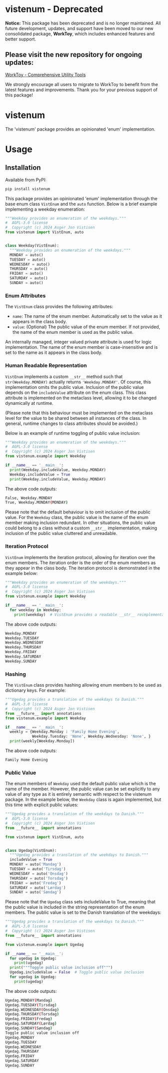 # vistenum - Deprecated

**Notice:** This package has been deprecated and is no longer maintained. All future development, updates, and support have been moved to our new consolidated package, **WorkToy**, which includes enhanced features and better support.

## Please visit the new repository for ongoing updates:
[WorkToy - Comprehensive Utility Tools](https://github.com/AsgerJon/WorkToy)

We strongly encourage all users to migrate to WorkToy to benefit from the latest features and improvements. Thank you for your previous support of this package!

# vistenum

The 'vistenum' package provides an opinionated 'enum' implementation.

# Usage

## Installation

Available from PyPI:

```bash
pip install vistenum
```

This package provides an opinionated 'enum' implementation through the
base enum class `VistEnum` and the `auto` function. Below is a brief example
implementing a weekday enumeration:

```python
"""Weekday provides an enumeration of the weekdays."""
#  AGPL-3.0 license
#  Copyright (c) 2024 Asger Jon Vistisen
from vistenum import VistEnum, auto


class Weekday(VistEnum):
  """Weekday provides an enumeration of the weekdays."""
  MONDAY = auto()
  TUESDAY = auto()
  WEDNESDAY = auto()
  THURSDAY = auto()
  FRIDAY = auto()
  SATURDAY = auto()
  SUNDAY = auto()
```

### Enum Attributes

The `VistEnum` class provides the following attributes:

- `name`: The name of the enum member. Automatically set to the value as
  it appears in the class body.
- `value`: (Optional) The public value of the enum member. If not provided,
  the name of the enum member is used as the public value.

An internally managed, integer valued private attribute is used for logic
implementation. The name of the enum member is case-insensitive and is
set to the name as it appears in the class body.

### Human Readable Representation

`VistEnum` implements a custom `__str__` method such
that `str(Weekday.MONDAY)` actually returns `'Weekday.MONDAY'`. Of course,
this implementation omits the public value. Inclusion of the public value
depends on the `includeValue` attribute on the enum class. This class
attribute is implemented on the metaclass level, allowing it to be
changed dynamically at runtime.

(Please note that this behaviour must be
implemented on the metaclass level for the value to be shared between all
instances of the class. In general, runtime changes to class attributes
should be avoided.)

Below is an example of runtime toggling of public value inclusion:

```python
"""Weekday provides an enumeration of the weekdays."""
#  AGPL-3.0 license
#  Copyright (c) 2024 Asger Jon Vistisen
from vistenum.example import Weekday

if __name__ == '__main__':
  print(Weekday.includeValue, Weekday.MONDAY)
  Weekday.includeValue = True
  print(Weekday.includeValue, Weekday.MONDAY)
```

The above code outputs:

```bash
False, Weekday.MONDAY
True, Weekday.MONDAY(MONDAY)
```

Please note that the default behaviour is to omit inclusion of the public
value. For the `Weekday` class, the public value is the name of the enum
member making inclusion redundant. In other situations, the public value
could belong to a class without a custom `__str__` implementation, making
inclusion of the public value cluttered and unreadable.

### Iteration Protocol

`VistEnum` implements the iteration protocol, allowing for iteration over
the enum members. The iteration order is the order of the enum members as
they appear in the class body. The iteration protocol is demonstrated in
the example below:

```python
"""Weekday provides an enumeration of the weekdays."""
#  AGPL-3.0 license
#  Copyright (c) 2024 Asger Jon Vistisen
from vistenum.example import Weekday

if __name__ == '__main__':
  for weekday in Weekday:
    print(weekday)  # VistEnum provides a readable __str__ reimplementation
```

The above code outputs:

```bash
Weekday.MONDAY
Weekday.TUESDAY
Weekday.WEDNESDAY
Weekday.THURSDAY
Weekday.FRIDAY
Weekday.SATURDAY
Weekday.SUNDAY
```

### Hashing

The `VistEnum` class provides hashing allowing enum members to be used as
dictionary keys. For example:

```python
"""Ugedag provides a translation of the weekdays to Danish."""
#  AGPL-3.0 license
#  Copyright (c) 2024 Asger Jon Vistisen
from __future__ import annotations
from vistenum.example import Weekday

if __name__ == '__main__':
  weekly = {Weekday.Monday : 'Family Home Evening',
            Weekday.Tuesday: 'None', Weekday.Wednesday: 'None', }
  print(weekly[Weekday.Monday])
```

The above code outputs:

```bash
Family Home Evening
```

### Public Value

The enum members of `Weekday` used the default public value which is the
name of the member. However, the public value can be set explicitly to
any value of any type as it is entirely semantic with respect to the vistenum
package. In the example below, the `Weekday` class is again implemented, but
this time with explicit public values:

```python
"""Ugedag provides a translation of the weekdays to Danish."""
#  AGPL-3.0 license
#  Copyright (c) 2024 Asger Jon Vistisen
from __future__ import annotations

from vistenum import VistEnum, auto


class Ugedag(VistEnum):
  """Ugedag provides a translation of the weekdays to Danish."""
  includeValue = True
  MONDAY = auto('Mandag')
  TUESDAY = auto('Tirsdag')
  WEDNESDAY = auto('Onsdag')
  THURSDAY = auto('Torsdag')
  FRIDAY = auto('Fredag')
  SATURDAY = auto('Lørdag')
  SUNDAY = auto('Søndag')
```

Please note that the `Ugedag` class sets includeValue to True, meaning
that the public value is included in the string representation of the enum
members. The public value is set to the Danish translation of the weekdays:

```python
"""Ugedag provides a translation of the weekdays to Danish."""
#  AGPL-3.0 license
#  Copyright (c) 2024 Asger Jon Vistisen
from __future__ import annotations

from vistenum.example import Ugedag

if __name__ == '__main__':
  for ugedag in Ugedag:
    print(ugedag)
  print("""Toggle public value inclusion off""")
  Ugedag.includeValue = False  # Toggle public value inclusion
  for ugedag in Ugedag:
    print(ugedag)
```

The above code outputs:

```bash
Ugedag.MONDAY(Mandag)
Ugedag.TUESDAY(Tirsdag)
Ugedag.WEDNESDAY(Onsdag)
Ugedag.THURSDAY(Torsdag)
Ugedag.FRIDAY(Fredag)
Ugedag.SATURDAY(Lørdag)
Ugedag.SUNDAY(Søndag)
Toggle public value inclusion off
Ugedag.MONDAY
Ugedag.TUESDAY
Ugedag.WEDNESDAY
Ugedag.THURSDAY
Ugedag.FRIDAY
Ugedag.SATURDAY
Ugedag.SUNDAY
```
